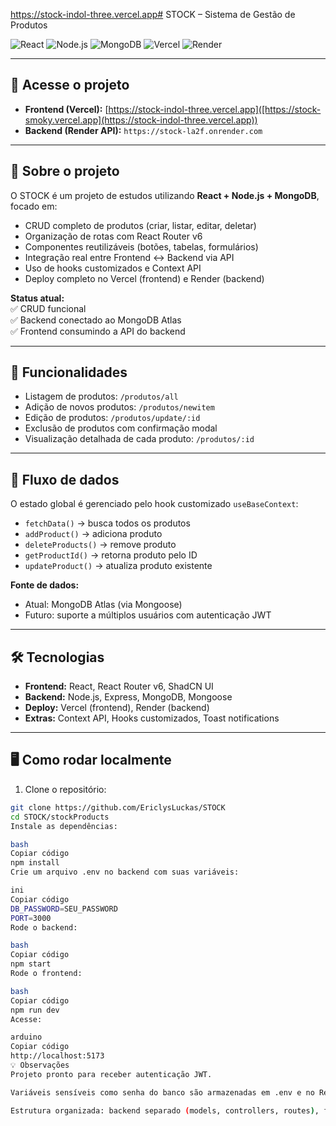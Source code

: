 https://stock-indol-three.vercel.app# STOCK – Sistema de Gestão de Produtos

![React](https://img.shields.io/badge/React-20232A?style=for-the-badge&logo=react&logoColor=61DAFB)
![Node.js](https://img.shields.io/badge/Node.js-339933?style=for-the-badge&logo=nodedotjs&logoColor=white)
![MongoDB](https://img.shields.io/badge/MongoDB-47A248?style=for-the-badge&logo=mongodb&logoColor=white)
![Vercel](https://img.shields.io/badge/Vercel-000000?style=for-the-badge&logo=vercel&logoColor=white)
![Render](https://img.shields.io/badge/Render-00B0F0?style=for-the-badge&logo=render&logoColor=white)

---

## 🔗 Acesse o projeto

- **Frontend (Vercel):** [https://stock-indol-three.vercel.app]([https://stock-smoky.vercel.app](https://stock-indol-three.vercel.app))  
- **Backend (Render API):** `https://stock-la2f.onrender.com`  

---

## 🧩 Sobre o projeto

O STOCK é um projeto de estudos utilizando **React + Node.js + MongoDB**, focado em:

- CRUD completo de produtos (criar, listar, editar, deletar)
- Organização de rotas com React Router v6
- Componentes reutilizáveis (botões, tabelas, formulários)
- Integração real entre Frontend ↔ Backend via API
- Uso de hooks customizados e Context API
- Deploy completo no Vercel (frontend) e Render (backend)

**Status atual:**  
✅ CRUD funcional  
✅ Backend conectado ao MongoDB Atlas  
✅ Frontend consumindo a API do backend  



---

## 🚀 Funcionalidades

- Listagem de produtos: `/produtos/all`  
- Adição de novos produtos: `/produtos/newitem`  
- Edição de produtos: `/produtos/update/:id`  
- Exclusão de produtos com confirmação modal  
- Visualização detalhada de cada produto: `/produtos/:id`  

---

## 🔄 Fluxo de dados

O estado global é gerenciado pelo hook customizado `useBaseContext`:

- `fetchData()` → busca todos os produtos  
- `addProduct()` → adiciona produto  
- `deleteProducts()` → remove produto  
- `getProductId()` → retorna produto pelo ID  
- `updateProduct()` → atualiza produto existente  

**Fonte de dados:**  
- Atual: MongoDB Atlas (via Mongoose)  
- Futuro: suporte a múltiplos usuários com autenticação JWT  

---

## 🛠️ Tecnologias

- **Frontend:** React, React Router v6, ShadCN UI  
- **Backend:** Node.js, Express, MongoDB, Mongoose  
- **Deploy:** Vercel (frontend), Render (backend)  
- **Extras:** Context API, Hooks customizados, Toast notifications  

---

## 🖥️ Como rodar localmente

1. Clone o repositório:

```bash
git clone https://github.com/EriclysLuckas/STOCK
cd STOCK/stockProducts
Instale as dependências:

bash
Copiar código
npm install
Crie um arquivo .env no backend com suas variáveis:

ini
Copiar código
DB_PASSWORD=SEU_PASSWORD
PORT=3000
Rode o backend:

bash
Copiar código
npm start
Rode o frontend:

bash
Copiar código
npm run dev
Acesse:

arduino
Copiar código
http://localhost:5173
💡 Observações
Projeto pronto para receber autenticação JWT.

Variáveis sensíveis como senha do banco são armazenadas em .env e no Render Environment Variables.

Estrutura organizada: backend separado (models, controllers, routes), frontend modularizado por páginas e componentes.
